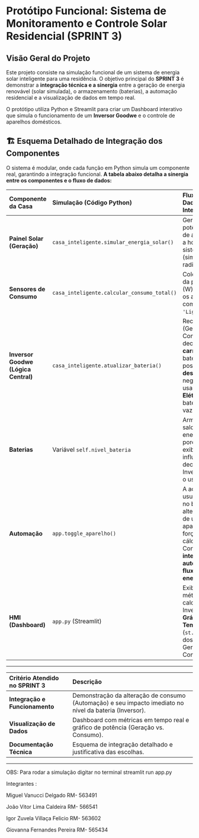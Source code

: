 #  Protótipo Funcional: Sistema de Monitoramento e Controle Solar Residencial (SPRINT 3)

##  Visão Geral do Projeto

Este projeto consiste na simulação funcional de um sistema de energia solar inteligente para uma residência. O objetivo principal do **SPRINT 3** é demonstrar a **integração técnica e a sinergia** entre a geração de energia renovável (solar simulada), o armazenamento (baterias), a automação residencial e a visualização de dados em tempo real.

O protótipo utiliza Python e Streamlit para criar um Dashboard interativo que simula o funcionamento de um **Inversor Goodwe** e o controle de aparelhos domésticos.

## 🏗️ Esquema Detalhado de Integração dos Componentes

O sistema é modular, onde cada função em Python simula um componente real, garantindo a integração funcional. **A tabela abaixo detalha a sinergia entre os componentes e o fluxo de dados:**

| Componente da Casa | Simulação (Código Python) | Fluxo de Dados e Integração |
| :--- | :--- | :--- |
| **Painel Solar (Geração)** | `casa_inteligente.simular_energia_solar()` | Gera a potência (W) de acordo com a hora do sistema (simulando a radiação solar). |
| **Sensores de Consumo** | `casa_inteligente.calcular_consumo_total()` | Coleta a soma da potência (W) de todos os aparelhos com `estado = 'Ligado'`. |
| **Inversor Goodwe (Lógica Central)** | `casa_inteligente.atualizar_bateria()` | Recebe (Geração - Consumo) e decide o fluxo: **carregar** a bateria se positivo, **descarregar** se negativo, ou usar a **Rede Elétrica** se a bateria estiver vazia. |
| **Baterias** | Variável `self.nivel_bateria` | Armazena o saldo energético. Sua porcentagem é exibida e influencia a decisão do Inversor sobre o uso da Rede. |
| **Automação** | `app.toggle_aparelho()` | A ação do usuário (clicar no botão) altera o estado de um aparelho, o que força um novo cálculo de Consumo Total, **integrando a automação ao fluxo de energia**. |
| **HMI (Dashboard)** | `app.py` (Streamlit) | Exibe as métricas calculadas pelo Inversor e o **Gráfico em Tempo Real** (`st.line_chart`) dos dados de Geração e Consumo. |

---

| Critério Atendido no SPRINT 3 | Descrição |
| :--- | :--- |
| **Integração e Funcionamento** | Demonstração da alteração de consumo (Automação) e seu impacto imediato no nível da bateria (Inversor). |
| **Visualização de Dados** | Dashboard com métricas em tempo real e gráfico de potência (Geração vs. Consumo). |
| **Documentação Técnica** | Esquema de integração detalhado e justificativa das escolhas. |

---

OBS: Para rodar a simulação digitar no terminal streamlit run app.py

Integrantes : 

Miguel Vanucci Delgado RM- 563491

João Vitor Lima Caldeira RM- 566541

Igor Zuvela Villaça Felicio RM- 563602

Giovanna Fernandes Pereira RM- 565434
